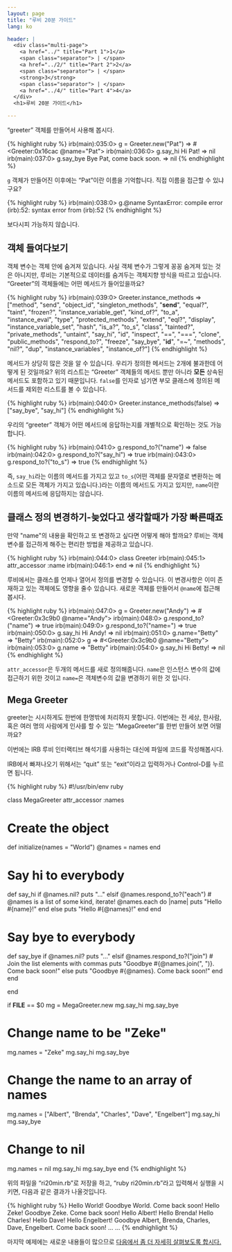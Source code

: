 ```yaml
---
layout: page
title: "루비 20분 가이드"
lang: ko

header: |
  <div class="multi-page">
    <a href="../" title="Part 1">1</a>
    <span class="separator"> | </span>
    <a href="../2/" title="Part 2">2</a>
    <span class="separator"> | </span>
    <strong>3</strong>
    <span class="separator"> | </span>
    <a href="../4/" title="Part 4">4</a>
  </div>
  <h1>루비 20분 가이드</h1>

---
```


“greeter” 객체를 만들어서 사용해 봅시다.

{% highlight ruby %}
irb(main):035:0> g = Greeter.new("Pat")
=> #<Greeter:0x16cac @name="Pat">
irb(main):036:0> g.say_hi
Hi Pat!
=> nil
irb(main):037:0> g.say_bye
Bye Pat, come back soon.
=> nil
{% endhighlight %}

`g` 객체가 만들어진 이후에는 “Pat”이란 이름을 기억합니다. 직접 이름을 접근할 수 있냐구요?

{% highlight ruby %}
irb(main):038:0> g.@name
SyntaxError: compile error
(irb):52: syntax error
        from (irb):52
{% endhighlight %}

보다시피 가능하지 않습니다.

## 객체 들여다보기

객체 변수는 객체 안에 숨겨져 있습니다. 사실 객체 변수가 그렇게 꽁꽁 숨겨져 있는 것은 아니지만, 루비는 기본적으로 데이터를
숨겨두는 객체지향 방식을 따르고 있습니다. “Greeter”의 객체들에는 어떤 메서드가 들어있을까요?

{% highlight ruby %}
irb(main):039:0> Greeter.instance_methods
=> ["method", "send", "object_id", "singleton_methods",
  "__send__", "equal?", "taint", "frozen?",
    "instance_variable_get", "kind_of?", "to_a",
    "instance_eval", "type", "protected_methods", "extend",
    "eql?", "display", "instance_variable_set", "hash",
    "is_a?", "to_s", "class", "tainted?", "private_methods",
    "untaint", "say_hi", "id", "inspect", "==", "===",
    "clone", "public_methods", "respond_to?", "freeze",
    "say_bye", "__id__", "=~", "methods", "nil?", "dup",
    "instance_variables", "instance_of?"]
{% endhighlight %}

메서드가 상당히 많은 것을 알 수 있습니다. 우리가 정의한 메서드는 2개에 불과한데
어떻게 된 것일까요? 위의 리스트는 “Greeter” 객체들의 메서드 뿐만 아니라 **모든**
상속된 메서드도 포함하고 있기 때문입니다. `false`를 인자로 넘기면 부모 클래스에
정의된 메서드를 제외한 리스트를 볼 수 있습니다.

{% highlight ruby %}
irb(main):040:0> Greeter.instance_methods(false)
=> ["say_bye", "say_hi"]
{% endhighlight %}

우리의 “greeter” 객체가 어떤 메서드에 응답하는지를 개별적으로 확인하는 것도 가능합니다.

{% highlight ruby %}
irb(main):041:0> g.respond_to?("name")
=> false
irb(main):042:0> g.respond_to?("say_hi")
=> true
irb(main):043:0> g.respond_to?("to_s")
=> true
{% endhighlight %}

즉, `say_hi`라는 이름의 메서드를 가지고 있고 `to_s`(어떤 객체를 문자열로 변환하는
메소드로 모든 객체가 가지고 있습니다.)라는 이름의 메서드도 가지고 있지만,
`name`이란 이름의 메서드에 응답하지는 않습니다.

## 클래스 정의 변경하기-늦었다고 생각할때가 가장 빠른때죠

만약 "name"의 내용을 확인하고 또 변경하고 싶다면 어떻게 해야 할까요?
루비는 객체 변수를 접근하게 해주는 편리한 방법을 제공하고 있습니다.

{% highlight ruby %}
irb(main):044:0> class Greeter
irb(main):045:1>   attr_accessor :name
irb(main):046:1> end
=> nil
{% endhighlight %}

루비에서는 클래스를 언제나 열어서 정의를 변경할 수 있습니다.
이 변경사항은 이미 존재하고 있는 객체에도 영향을 줄수 있습니다.
새로운 객체를 만들어서 `@name`에 접근해봅시다.

{% highlight ruby %}
irb(main):047:0> g = Greeter.new("Andy")
=> #<Greeter:0x3c9b0 @name="Andy">
irb(main):048:0> g.respond_to?("name")
=> true
irb(main):049:0> g.respond_to?("name=")
=> true
irb(main):050:0> g.say_hi
Hi Andy!
=> nil
irb(main):051:0> g.name="Betty"
=> "Betty"
irb(main):052:0> g
=> #<Greeter:0x3c9b0 @name="Betty">
irb(main):053:0> g.name
=> "Betty"
irb(main):054:0> g.say_hi
Hi Betty!
=> nil
{% endhighlight %}

`attr_accessor`은 두개의 메서드를 새로 정의해줍니다. `name`은 인스턴스 변수의
값에 접근하기 위한 것이고 `name=`은 객체변수의 값을 변경하기 위한 것 입니다.

## Mega Greeter

greeter는 시시하게도 한번에 한명밖에 처리하지 못합니다. 이번에는 전 세상, 한사람,
혹은 여러 명의 사람에게 인사를 할 수 있는 “MegaGreeter”를 한번 만들어 보면 어떨까요?

이번에는 IRB 루비 인터랙티브 해석기를 사용하는 대신에 파일에 코드를 작성해봅시다.

IRB에서 빠져나오기 위해서는 “quit” 또는 “exit”이라고 입력하거나 Control-D를 누르면 됩니다.

{% highlight ruby %}
#!/usr/bin/env ruby

class MegaGreeter
  attr_accessor :names

  # Create the object
  def initialize(names = "World")
    @names = names
  end

  # Say hi to everybody
  def say_hi
    if @names.nil?
      puts "..."
    elsif @names.respond_to?("each")
      # @names is a list of some kind, iterate!
      @names.each do |name|
        puts "Hello #{name}!"
      end
    else
    puts "Hello #{@names}!"
    end
  end

  # Say bye to everybody
  def say_bye
    if @names.nil?
      puts "..."
    elsif @names.respond_to?("join")
      # Join the list elements with commas
      puts "Goodbye #{@names.join(", ")}.  Come back soon!"
    else
      puts "Goodbye #{@names}.  Come back soon!"
    end
  end

end

if __FILE__ == $0
  mg = MegaGreeter.new
  mg.say_hi
  mg.say_bye

  # Change name to be "Zeke"
  mg.names = "Zeke"
  mg.say_hi
  mg.say_bye

  # Change the name to an array of names
  mg.names = ["Albert", "Brenda", "Charles",
    "Dave", "Engelbert"]
  mg.say_hi
  mg.say_bye

  # Change to nil
  mg.names = nil
  mg.say_hi
  mg.say_bye
end
{% endhighlight %}

위의 파일을 “ri20min.rb”로 저장을 하고, “ruby ri20min.rb”라고 입력해서 실행을 시키면,
다음과 같은 결과가 나올것입니다.

{% highlight ruby %}
Hello World!
Goodbye World.  Come back soon!
Hello Zeke!
Goodbye Zeke.  Come back soon!
Hello Albert!
Hello Brenda!
Hello Charles!
Hello Dave!
Hello Engelbert!
Goodbye Albert, Brenda, Charles, Dave, Engelbert.  Come
back soon!
...
...
{% endhighlight %}

마지막 예제에는 새로운 내용들이 많으므로 [다음에서 좀 더 자세히 살펴보도록 합시다.](../4/)

